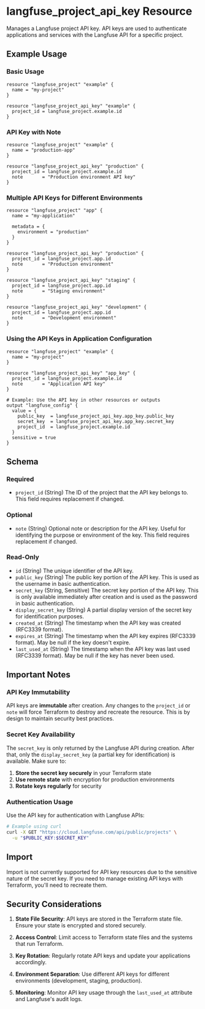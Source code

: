 # langfuse_project_api_key Resource

Manages a Langfuse project API key. API keys are used to authenticate applications and services with the Langfuse API for a specific project.

## Example Usage

### Basic Usage

```hcl
resource "langfuse_project" "example" {
  name = "my-project"
}

resource "langfuse_project_api_key" "example" {
  project_id = langfuse_project.example.id
}
```

### API Key with Note

```hcl
resource "langfuse_project" "example" {
  name = "production-app"
}

resource "langfuse_project_api_key" "production" {
  project_id = langfuse_project.example.id
  note       = "Production environment API key"
}
```

### Multiple API Keys for Different Environments

```hcl
resource "langfuse_project" "app" {
  name = "my-application"
  
  metadata = {
    environment = "production"
  }
}

resource "langfuse_project_api_key" "production" {
  project_id = langfuse_project.app.id
  note       = "Production environment"
}

resource "langfuse_project_api_key" "staging" {
  project_id = langfuse_project.app.id
  note       = "Staging environment"
}

resource "langfuse_project_api_key" "development" {
  project_id = langfuse_project.app.id
  note       = "Development environment"
}
```

### Using the API Keys in Application Configuration

```hcl
resource "langfuse_project" "example" {
  name = "my-project"
}

resource "langfuse_project_api_key" "app_key" {
  project_id = langfuse_project.example.id
  note       = "Application API key"
}

# Example: Use the API key in other resources or outputs
output "langfuse_config" {
  value = {
    public_key  = langfuse_project_api_key.app_key.public_key
    secret_key  = langfuse_project_api_key.app_key.secret_key
    project_id  = langfuse_project.example.id
  }
  sensitive = true
}
```

## Schema

### Required

- `project_id` (String) The ID of the project that the API key belongs to. This field requires replacement if changed.

### Optional

- `note` (String) Optional note or description for the API key. Useful for identifying the purpose or environment of the key. This field requires replacement if changed.

### Read-Only

- `id` (String) The unique identifier of the API key.
- `public_key` (String) The public key portion of the API key. This is used as the username in basic authentication.
- `secret_key` (String, Sensitive) The secret key portion of the API key. This is only available immediately after creation and is used as the password in basic authentication.
- `display_secret_key` (String) A partial display version of the secret key for identification purposes.
- `created_at` (String) The timestamp when the API key was created (RFC3339 format).
- `expires_at` (String) The timestamp when the API key expires (RFC3339 format). May be null if the key doesn't expire.
- `last_used_at` (String) The timestamp when the API key was last used (RFC3339 format). May be null if the key has never been used.

## Important Notes

### API Key Immutability

API keys are **immutable** after creation. Any changes to the `project_id` or `note` will force Terraform to destroy and recreate the resource. This is by design to maintain security best practices.

### Secret Key Availability

The `secret_key` is only returned by the Langfuse API during creation. After that, only the `display_secret_key` (a partial key for identification) is available. Make sure to:

1. **Store the secret key securely** in your Terraform state
2. **Use remote state** with encryption for production environments
3. **Rotate keys regularly** for security

### Authentication Usage

Use the API key for authentication with Langfuse APIs:

```bash
# Example using curl
curl -X GET "https://cloud.langfuse.com/api/public/projects" \
  -u "$PUBLIC_KEY:$SECRET_KEY"
```

## Import

Import is not currently supported for API key resources due to the sensitive nature of the secret key. If you need to manage existing API keys with Terraform, you'll need to recreate them.

## Security Considerations

1. **State File Security**: API keys are stored in the Terraform state file. Ensure your state is encrypted and stored securely.

2. **Access Control**: Limit access to Terraform state files and the systems that run Terraform.

3. **Key Rotation**: Regularly rotate API keys and update your applications accordingly.

4. **Environment Separation**: Use different API keys for different environments (development, staging, production).

5. **Monitoring**: Monitor API key usage through the `last_used_at` attribute and Langfuse's audit logs. 